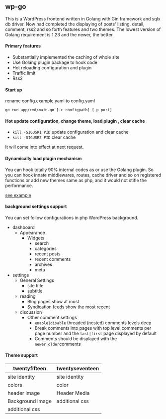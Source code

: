 ## wp-go

This is a WordPress frontend written in Golang with Gin framework and sqlx db driver. Now had completed the displaying
of posts' listing, detail, comment, rss2 and so forth features and two themes. The lowest version of Golang requirement
is 1.23 and the newer, the better.

#### Primary features

- Substantially implemented the caching of whole site
- Use Golang plugin package to hook code
- Hot reloading configuration and plugin
- Traffic limit
- Rss2

#### Start up

rename config.example.yaml to config.yaml

```
go run app/cmd/main.go [-c configpath] [-p port]
```

#### Hot update configuration, change theme, load plugin , clear cache

- `kill -SIGUSR1 PID` update configuration and clear cache
- `kill -SIGUSR2 PID` clear cache

It will come into effect at next request.

#### Dynamically load plugin mechanism

You can hook totally 90% internal codes as or use the Golang plugin. So you can hook innate middlewares, routes, cache
driver and so on registered functions or add new themes same as php, and it would not stifle the performance.

[see example](app/plugins/devexample)

#### background settings support

You can set follow configurations in php WordPress background.

- dashboard
    - Appearance
        - Widgets
            - search
            - categories
            - recent posts
            - recent comments
            - archives
            - meta
- settings
    - General Settings
        - site title
        - subtitle
    - reading
        - Blog pages show at most
        - Syndication feeds show the most recent
    - discussion
        - Other comment settings 
          - `enable|disable` threaded (nested) comments levels deep
          - Break comments into pages with top level comments per page number and the `last|first` page displayed by default
          - Comments should be displayed with the `newer|older`comments

#### Theme support

| twentyfifteen    | twentyseventeen |
|------------------|-----------------|
| site identity    | site identity   |
| colors           | color           |
| header image     | Header Media    |
| Background image | additional css  |
| additional css   |                 |

                                                        
